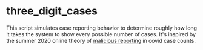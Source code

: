 # three_digit_cases
This script simulates case reporting behavior to determine roughly how long it takes the system to show every possible number of cases. It's inspired by the summer 2020 online theory of [malicious reporting](https://www.snopes.com/fact-check/google-any-3-digits-new-cases/) in covid case counts.
